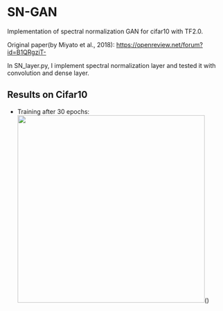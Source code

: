 # SN-GAN
Implementation of spectral normalization GAN for cifar10 with TF2.0.

Original paper(by Miyato et al., 2018): https://openreview.net/forum?id=B1QRgziT-

In SN_layer.py, I implement spectral normalization layer and tested it with convolution and dense layer.

## Results on Cifar10
- Training after 30 epochs: 
<img src="https://drive.google.com/open?id=1PkI8miIv7fvveeyvdn0FxhexCeFXfH64" width="432">()
